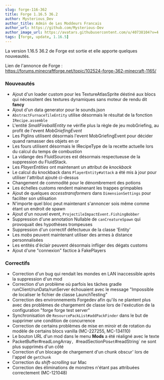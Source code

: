 ```yaml
---
slug: forge-116-362
title: Forge 1.16.5 36.2
author: Mysterious_Dev
author_title: Admin de Les Moddeurs Francais
author_url: https://github.com/Mysterious-Dev
author_image_url: https://avatars.githubusercontent.com/u/40738104?v=4
tags: [forge, update, 1.16.5]
---
```


La version 1.16.5 36.2 de Forge est sortie et elle apporte quelques nouveautés.

<!--truncate-->

Lien de l'annonce de Forge : https://forums.minecraftforge.net/topic/102524-forge-362-minecraft-1165/

### Nouveautés
- Ajout d'un loader custom pour les TextureAtlasSprite déstiné aux blocs qui nécessitent des textures dynamiques sans moteur de rendu dit **fancy**
- Ajout d'un data generator pour le sounds.json
- `AbstractFurnaceTileEntity` utilise désormais le résultat de la fonction `IRecipe.assemble`
- L'entité *SmallFireballEntity* ne vérifie plus la règle de jeu mobGriefing, au profit de l'event *MobGriefingEvent*
- Les Piglins utilisent désormais l'event MobGriefingEvent pour décider quand ramasser des objets en or
- Les fours utilisent désormais le IRecipeType de la recette actuelle lors du calcul du temps de combustion
- La vidange des FluidSources est désormais respectueuse de la suppression du FluidStack.
- Les *PlayerEntities* ont maintenant un attribut de *knockback*
- Le calcul du knockback dans `PlayerEntity#attack` a été mis à jour pour utiliser l'attribut ajouté ci-dessus
- Changement de commodité pour le dénombrement des potions
- Les échelles customs rendent mainenant les trappes grimpables
- Ajout de quelques *accesstransformers* dans `DimensionSettings` pour faciliter son utilisation
- N'importe quel bloc peut maintenant s'annoncer sois même comme étant un endroit de spawn
- Ajout d'un nouvel event, `ProjectileImpactEvent.FishingBobber`
- Suppression d'une annotation Nullable de `canCreatureSpawn` qui provoquait des hypothèses trompeuses
- Suppression d'un correctif défectueux de la classe 'Entity'
- Les *mobs* peuvent maintenant utiliser des armes à distance personnalisées
- Les entités d'éclair peuvent désormais infliger des dégats customs
- Ajout d'une "connexion" factice à FakePlayers

### Correctifs
- Correction d'un bug qui rendait les mondes en LAN inaccessible après la suppression d'un mod
- Correction d'un problème où parfois les tâches gradle runClient/runData/runServer échouaient avec le message "Impossible de localiser le fichier de classe LaunchTesting"
- Correction des environnements Forgedev afin qu'ils ne plantent plus avec des problèmes de chargement de classe lors de l'exécution de la configuration "forge forge test server"
- Synchronisation de `ResourcePackList#addPackFinder` dans le but de supprimer une condition de concurrence
- Correction de certains problèmes de mise en miroir et de rotation du modèle de certains blocs vanilla (MC-227255, MC-134110)
- Le bouton URL d'un mod dans le menu **Mods** a été réaligné avec le texte
- PacketBuffer#readLongArray`, `#readSectionPos` et `#readString` ne sont plus supprimés d'un côté
- Correction d'un blocage de chargement d'un chunk obscur' lors de l'appel de `getChunk`
- Correction du *shift-scrolling* sur Mac
- Correction des éliminations de monstres n'étant pas attribuées correctement (MC-121048)